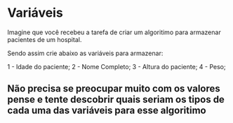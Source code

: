 # Variáveis
Imagine que você recebeu a tarefa de criar um algoritimo para armazenar  pacientes de um hospital.

Sendo assim crie abaixo as variáveis para armazenar: 

1 - Idade do paciente;
2 - Nome Completo;
3 - Altura do paciente;
4 - Peso;


## Não precisa se preocupar muito com os valores pense e tente descobrir quais seriam os tipos de cada uma das variáveis para esse algoritimo
